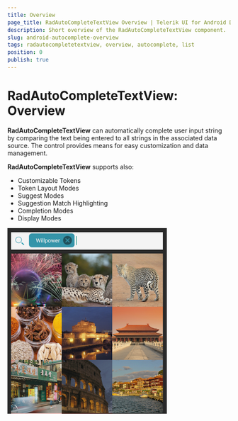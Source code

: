 ```yaml
---
title: Overview
page_title: RadAutoCompleteTextView Overview | Telerik UI for Android Documentation
description: Short overview of the RadAutoCompleteTextView component.
slug: android-autocomplete-overview
tags: radautocompletetextview, overview, autocomplete, list
position: 0
publish: true
---
```


# RadAutoCompleteTextView: Overview

**RadAutoCompleteTextView** can automatically complete user input string by comparing the text being entered to all strings in the associated data source. The control provides means for easy customization and data management.

**RadAutoCompleteTextView** supports also:

- Customizable Tokens
- Token Layout Modes
- Suggest Modes
- Suggestion Match Highlighting
- Completion Modes
- Display Modes

![TelerikUI-AutoComplete-Overview](images/autocomplete-overview.png "Overview")


